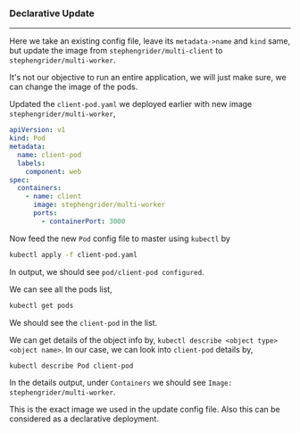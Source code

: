 ### Declarative Update

---

Here we take an existing config file, leave its `metadata->name` and `kind` same, but update the image from `stephengrider/multi-client` to `stephengrider/multi-worker`.

It's not our objective to run an entire application, we will just make sure, we can change the image of the pods.

Updated the `client-pod.yaml` we deployed earlier with new image `stephengrider/multi-worker`,

```yaml
apiVersion: v1
kind: Pod
metadata:
  name: client-pod
  labels:
    component: web
spec:
  containers:
    - name: client
      image: stephengrider/multi-worker
      ports:
        - containerPort: 3000
```

Now feed the new `Pod` config file to master using `kubectl` by

```bash
kubectl apply -f client-pod.yaml
```

In output, we should see `pod/client-pod configured`.

We can see all the pods list,

```bash
kubectl get pods
```

We should see the `client-pod` in the list.

We can get details of the object info by, `kubectl describe <object type> <object name>`. In our case, we can look into `client-pod` details by,

```bash
kubectl describe Pod client-pod
```

In the details output, under `Containers` we should see `Image: stephengrider/multi-worker`.

This is the exact image we used in the update config file. Also this can be considered as a declarative deployment.
